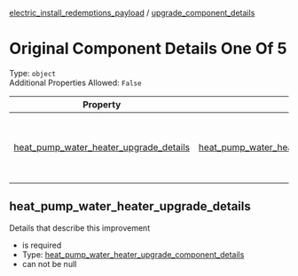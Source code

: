 


  
[electric_install_redemptions_payload](electric_install_redemptions_payload.md) / [upgrade_component_details](upgrade_component_details.md)
# Original Component Details One Of 5
  
Type: `object`  
Additional Properties Allowed: `False`  
  

|Property|Type|Required|Format|Title|
| :---: | :---: | :---: | :---: | :---: |
|[heat_pump_water_heater_upgrade_details](#heat_pump_water_heater_upgrade_details)|[heat_pump_water_heater_upgrade_component_details](heat_pump_water_heater_upgrade_component_details.md)|:white_check_mark:||Heat Pump Water Heater Upgrade Component Details|

## heat_pump_water_heater_upgrade_details
  
Details that describe this improvement  
  

- is required
- Type: [heat_pump_water_heater_upgrade_component_details](heat_pump_water_heater_upgrade_component_details.md)
- can not be null
